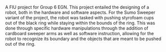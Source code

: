 A FIU project for Group 6 EGN.
This project entailed the designing of a robot, both in the hardware and software aspects. For the Sumo Sweeper variant of the project, the robot was tasked with pushing styrofoam cups out of the black ring while staying within the bounds of the ring. This was done through specific hardware manipulations through the addition of cardboard sweeper arms as well as software instruction, allowing for the robot to recognize its boundary and the objects that are meant to be pushed out of the ring. 
